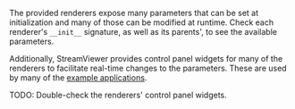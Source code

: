 The provided renderers expose many parameters that can be set at initialization and many of those can be modified at runtime. Check each renderer's `__init__` signature, as well as its parents', to see the available parameters.

Additionally, StreamViewer provides control panel widgets for many of the renderers to facilitate real-time changes to the parameters. These are used by many of the [example applications](../modules/applications/overview.md).

TODO: Double-check the renderers' control panel widgets.
